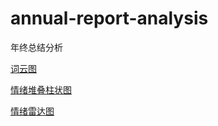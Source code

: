 # annual-report-analysis

年终总结分析


[词云图](https://kanbang.github.io/annual-report-analysis/output/词云图.html)


[情绪堆叠柱状图](https://kanbang.github.io/annual-report-analysis/output/情绪堆叠柱状图.html)


[情绪雷达图](https://kanbang.github.io/annual-report-analysis/output/情绪雷达图.html)
